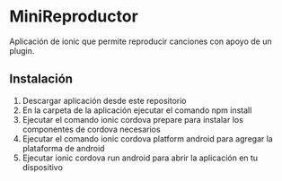 MiniReproductor
===================

Aplicación de ionic que permite reproducir canciones con apoyo de un plugin.

## Instalación

1. Descargar aplicación desde este repositorio
2. En la carpeta de la aplicación ejecutar el comando npm install
3. Ejecutar el comando ionic cordova prepare para instalar los componentes de cordova necesarios
4. Ejecutar el comando ionic cordova platform android para agregar la plataforma de android
5. Ejecutar ionic cordova run android para abrir la aplicación en tu dispositivo
